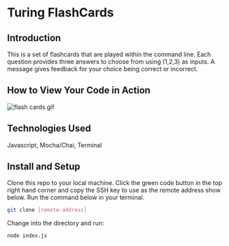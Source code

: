 # Turing FlashCards 

## Introduction

This is a set of flashcards that are played within the command line. Each question provides three answers to choose from using (1,2,3) as inputs. A message gives feedback for your choice being correct or incorrect. 

## How to View Your Code in Action

![flash cards gif](https://media.giphy.com/media/vHGbnofoAUftUUTtIH/giphy.gif)

## Technologies Used

Javascript, Mocha/Chai, Terminal

## Install and Setup

Clone this repo to your local machine. Click the green code button in the top right hand corner and copy the SSH key to use as the remote address show below. Run the command below in your terminal.

```bash
git clone [remote-address]
```

Change into the directory and run:

```bash
node index.js
```
